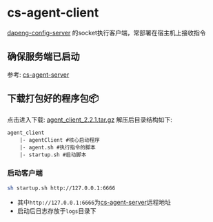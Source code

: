 # cs-agent-client

[dapeng-config-server](https://github.com/dapeng-soa/dapeng-config-server) 的socket执行客户端，常部署在宿主机上接收指令

## 确保服务端已启动

参考: [cs-agent-server](https://github.com/dapeng-soa/cs-agent-server)

## 下载打包好的程序包📦
点击进入下载: [agent_client_2.2.1.tar.gz](https://github.com/dapeng-soa/cs-agent-client/releases/tag/2.2.1)
解压后目录结构如下:

```shell
agent_client
    |- agentClient #核心启动程序
    |- agent.sh #执行指令的脚本
    |- startup.sh #启动脚本
```

### 启动客户端
```bash
sh startup.sh http://127.0.0.1:6666
```
- 其中`http://127.0.0.1:6666`为[cs-agent-server](https://github.com/dapeng-soa/cs-agent-server)远程地址
- 启动后日志存放于`logs`目录下





